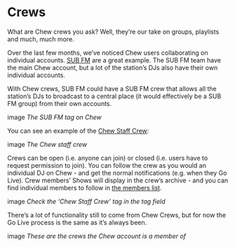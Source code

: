 # Crews

What are Chew crews you ask? Well, they’re our take on groups, playlists and much, much more. 

Over the last few months, we’ve noticed Chew users collaborating on individual accounts. [SUB FM](http://chew.tv/subfm) are a great example. The SUB FM team have the main Chew account, but a lot of the station’s DJs also have their own individual accounts. 

With Chew crews, SUB FM could have a SUB FM crew that allows all the station’s DJs to broadcast to a central place (it would effectively be a SUB FM group) from their own accounts. 

image
_The SUB FM tag on Chew_

You can see an example of the [Chew Staff Crew](http://chew.tv/crew/chew-staff-crew):

image
_The Chew staff crew_

Crews can be open (i.e. anyone can join) or closed (i.e. users have to request permission to join). You can follow the crew as you would an individual DJ on Chew - and get the normal notifications (e.g. when they Go Live). Crew members’ Shows will display in the crew’s archive - and you can find individual members to follow in [the members list](http://chew.tv/crew/chew-staff-crew/members).

image
_Check the ‘Chew Staff Crew’ tag in the tag field_

There’s a lot of functionality still to come from Chew Crews, but for now the Go Live process is the same as it’s always been.

image
_These are the crews the Chew account is a member of_ 
